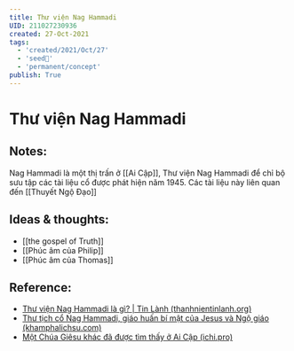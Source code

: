 ```yaml
---
title: Thư viện Nag Hammadi
UID: 211027230936
created: 27-Oct-2021
tags:
  - 'created/2021/Oct/27'
  - 'seed🥜'
  - 'permanent/concept'
publish: True
---
```

# Thư viện Nag Hammadi

## Notes:
Nag Hammadi là một thị trấn ở [[Ai Cập]], Thư viện Nag Hammadi để chỉ bộ sưu tập các tài liệu cổ được phát hiện năm 1945. Các tài liệu này liên quan đến [[Thuyết Ngộ Đạo]]

## Ideas & thoughts:
- [[the gospel of Truth]]
- [[Phúc âm của Philip]]
- [[Phúc âm của Thomas]]

## Reference:
- [Thư viện Nag Hammadi là gì? | Tin Lành (thanhnientinlanh.org)](https://www.thanhnientinlanh.org/c-5483-thu-vien-nag-hammadi-la-gi.html)
- [Thư tịch cổ Nag Hammadi, giáo huấn bí mật của Jesus và Ngộ giáo (khamphalichsu.com)](https://khamphalichsu.com/thu-tich-co-nag-hammadi-giao-huan-bi-mat-cua-jesus-va-ngo-giao-n200.html)
- [Một Chúa Giêsu khác đã được tìm thấy ở Ai Cập (ichi.pro)](https://ichi.pro/vi/mot-chua-giesu-khac-da-duoc-tim-thay-o-ai-cap-108518531989753)
